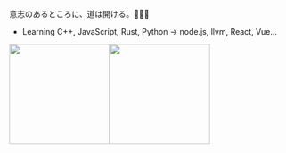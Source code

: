 
意志のあるところに、道は開ける。🍭🍭🍭
- Learning C++, JavaScript, Rust, Python -> node.js, llvm, React, Vue... 

<img src="https://github-readme-stats.vercel.app/api?username=haohua-li&count_private=true" height="180" /><img src="https://github-readme-stats.vercel.app/api/top-langs/?username=haohua-li&langs_count=8&hide=html,css&layout=compact" height="180" /></a>
